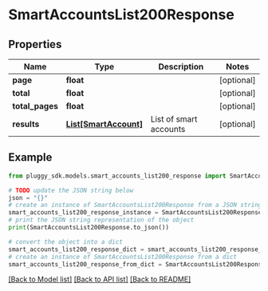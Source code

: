 # SmartAccountsList200Response


## Properties

Name | Type | Description | Notes
------------ | ------------- | ------------- | -------------
**page** | **float** |  | [optional] 
**total** | **float** |  | [optional] 
**total_pages** | **float** |  | [optional] 
**results** | [**List[SmartAccount]**](SmartAccount.md) | List of smart accounts | [optional] 

## Example

```python
from pluggy_sdk.models.smart_accounts_list200_response import SmartAccountsList200Response

# TODO update the JSON string below
json = "{}"
# create an instance of SmartAccountsList200Response from a JSON string
smart_accounts_list200_response_instance = SmartAccountsList200Response.from_json(json)
# print the JSON string representation of the object
print(SmartAccountsList200Response.to_json())

# convert the object into a dict
smart_accounts_list200_response_dict = smart_accounts_list200_response_instance.to_dict()
# create an instance of SmartAccountsList200Response from a dict
smart_accounts_list200_response_from_dict = SmartAccountsList200Response.from_dict(smart_accounts_list200_response_dict)
```
[[Back to Model list]](../README.md#documentation-for-models) [[Back to API list]](../README.md#documentation-for-api-endpoints) [[Back to README]](../README.md)


